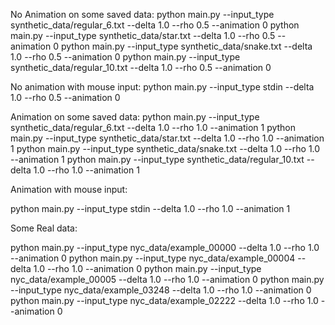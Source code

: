 
No Animation on some saved data:
python main.py --input_type synthetic_data/regular_6.txt --delta 1.0 --rho 0.5 --animation 0
python main.py --input_type synthetic_data/star.txt --delta 1.0 --rho 0.5 --animation 0
python main.py --input_type synthetic_data/snake.txt --delta 1.0 --rho 0.5 --animation 0
python main.py --input_type synthetic_data/regular_10.txt --delta 1.0 --rho 0.5 --animation 0

No animation with mouse input:
python main.py --input_type stdin --delta 1.0 --rho 0.5 --animation 0

Animation on some saved data:
python main.py --input_type synthetic_data/regular_6.txt --delta 1.0 --rho 1.0 --animation 1
python main.py --input_type synthetic_data/star.txt --delta 1.0 --rho 1.0 --animation 1
python main.py --input_type synthetic_data/snake.txt --delta 1.0 --rho 1.0 --animation 1
python main.py --input_type synthetic_data/regular_10.txt --delta 1.0 --rho 1.0 --animation 1

Animation with mouse input:

python main.py --input_type stdin --delta 1.0 --rho 1.0 --animation 1

Some Real data:

python main.py --input_type nyc_data/example_00000 --delta 1.0 --rho 1.0 --animation 0
python main.py --input_type nyc_data/example_00004 --delta 1.0 --rho 1.0 --animation 0
python main.py --input_type nyc_data/example_00005 --delta 1.0 --rho 1.0 --animation 0
python main.py --input_type nyc_data/example_03248 --delta 1.0 --rho 1.0 --animation 0
python main.py --input_type nyc_data/example_02222 --delta 1.0 --rho 1.0 --animation 0

